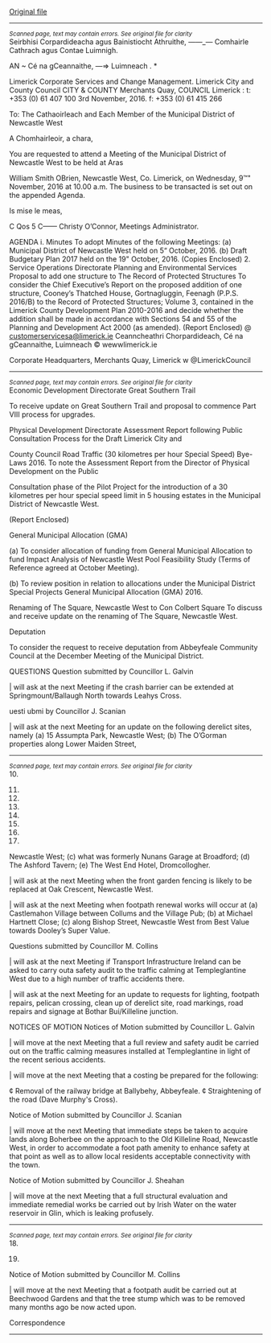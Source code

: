 [Original file](https://beta.limerick.ie/sites/default/files/media/documents/2017-04/agenda_november_meeting_municipal_district_of_newcastle_west_091116.pdf)

---
*<small>Scanned page, text may contain errors. See original file for clarity</small>*  
Seirbhisi Corpardideacha agus Bainistiocht Athruithe,
_—_—_— Comhairle Cathrach agus Contae Luimnigh.

AN ~ Cé na gCeannaithe,
—=> Luimneach
. *

Limerick Corporate Services and Change Management.
Limerick City and County Council
CITY & COUNTY Merchants Quay,
COUNCIL Limerick
: t: +353 (0) 61 407 100
3rd November, 2016. f: +353 (0) 61 415 266

To: The Cathaoirleach and Each Member of the Municipal District of Newcastle West

A Chomhairleoir, a chara,

You are requested to attend a Meeting of the Municipal District of Newcastle West to be held at Aras

William Smith OBrien, Newcastle West, Co. Limerick, on Wednesday, 9™" November, 2016 at 10.00
a.m. The business to be transacted is set out on the appended Agenda.

Is mise le meas,

C Qos 5 C——
Christy O’Connor,
Meetings Administrator.

AGENDA
i. Minutes
To adopt Minutes of the following Meetings:
(a) Municipal District of Newcastle West held on 5“ October, 2016.
(b) Draft Budgetary Plan 2017 held on the 19" October, 2016.
(Copies Enclosed)
2. Service Operations Directorate
Planning and Environmental Services
Proposal to add one structure to The Record of Protected Structures
To consider the Chief Executive’s Report on the proposed addition of one structure, Cooney’s
Thatched House, Gortnagluggin, Feenagh (P.P.S. 2016/B) to the Record of Protected
Structures; Volume 3, contained in the Limerick County Development Plan 2010-2016 and
decide whether the addition shall be made in accordance with Sections 54 and 55 of the
Planning and Development Act 2000 (as amended).
(Report Enclosed)
@ customerservicesa@limerick.ie
Ceanncheathri Chorpardideach, Cé na gCeannaithe, Luimneach © wewwlimerick.ie

Corporate Headquarters, Merchants Quay, Limerick w @LimerickCouncil


---
*<small>Scanned page, text may contain errors. See original file for clarity</small>*  
Economic Development Directorate
Great Southern Trail

To receive update on Great Southern Trail and proposal to commence Part VIII process for
upgrades.

Physical Development Directorate
Assessment Report following Public Consultation Process for the Draft Limerick City and

County Council Road Traffic (30 kilometres per hour Special Speed) Bye-Laws 2016.
To note the Assessment Report from the Director of Physical Development on the Public

Consultation phase of the Pilot Project for the introduction of a 30 kilometres per hour
special speed limit in 5 housing estates in the Municipal District of Newcastle West.

(Report Enclosed)

General Municipal Allocation (GMA)

(a) To consider allocation of funding from General Municipal Allocation to fund Impact
Analysis of Newcastle West Pool Feasibility Study (Terms of Reference agreed at October
Meeting).

(b) To review position in relation to allocations under the Municipal District Special Projects
General Municipal Allocation (GMA) 2016.

Renaming of The Square, Newcastle West to Con Colbert Square
To discuss and receive update on the renaming of The Square, Newcastle West.

Deputation

To consider the request to receive deputation from Abbeyfeale Community Council at the
December Meeting of the Municipal District.

QUESTIONS
Question submitted by Councillor L. Galvin

| will ask at the next Meeting if the crash barrier can be extended at Springmount/Ballaugh
North towards Leahys Cross.

uesti ubmi by Councillor J. Scanian

| will ask at the next Meeting for an update on the following derelict sites, namely (a) 15
Assumpta Park, Newcastle West; (b) The O’Gorman properties along Lower Maiden Street,


---
*<small>Scanned page, text may contain errors. See original file for clarity</small>*  
10.

11.

12.

13.

14.

15.

16.

17.

Newcastle West; (c) what was formerly Nunans Garage at Broadford; (d) The Ashford Tavern;
(e) The West End Hotel, Dromcollogher.

| will ask at the next Meeting when the front garden fencing is likely to be replaced at Oak
Crescent, Newcastle West.

| will ask at the next Meeting when footpath renewal works will occur at (a) Castlemahon
Village between Collums and the Village Pub; (b) at Michael Hartnett Close; (c) along Bishop
Street, Newcastle West from Best Value towards Dooley’s Super Value.

Questions submitted by Councillor M. Collins

| will ask at the next Meeting if Transport Infrastructure Ireland can be asked to carry outa
safety audit to the traffic calming at Templeglantine West due to a high number of traffic
accidents there.

| will ask at the next Meeting for an update to requests for lighting, footpath repairs, pelican
crossing, clean up of derelict site, road markings, road repairs and signage at Bothar
Bui/Killeline junction.

NOTICES OF MOTION
Notices of Motion submitted by Councillor L. Galvin

| will move at the next Meeting that a full review and safety audit be carried out on the traffic
calming measures installed at Templeglantine in light of the recent serious accidents.

| will move at the next Meeting that a costing be prepared for the following:

¢ Removal of the railway bridge at Ballybehy, Abbeyfeale.
¢ Straightening of the road (Dave Murphy's Cross).

Notice of Motion submitted by Councillor J. Scanian

| will move at the next Meeting that immediate steps be taken to acquire lands along
Boherbee on the approach to the Old Killeline Road, Newcastle West, in order to
accommodate a foot path amenity to enhance safety at that point as well as to allow local
residents acceptable connectivity with the town.

Notice of Motion submitted by Councillor J. Sheahan

| will move at the next Meeting that a full structural evaluation and immediate remedial
works be carried out by Irish Water on the water reservoir in Glin, which is leaking profusely.


---
*<small>Scanned page, text may contain errors. See original file for clarity</small>*  
18.

19.

Notice of Motion submitted by Councillor M. Collins

| will move at the next Meeting that a footpath audit be carried out at Beechwood Gardens
and that the tree stump which was to be removed many months ago be now acted upon.

Correspondence


---
